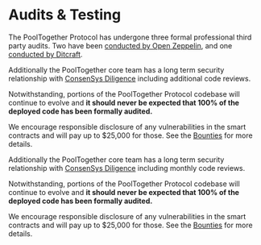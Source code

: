 # Audits & Testing

The PoolTogether Protocol has undergone three formal professional third party audits. Two have been [conducted by Open Zeppelin](https://blog.openzeppelin.com/pooltogether-v3-audit/), and one [conducted by Ditcraft](https://www.ditcraft.io).

<!-- broken URL: And one was [conducted by Ditcraft](https://www.ditcraft.io/blog/pooltogether-v3-smart-contract-audit). -->

Additionally the PoolTogether core team has a long term security relationship with [ConsenSys Diligence](https://diligence.consensys.net/audits/) including additional code reviews.

Notwithstanding, portions of the PoolTogether Protocol codebase will continue to evolve and **it should never be expected that 100% of the deployed code has been formally audited.**

We encourage responsible disclosure of any vulnerabilities in the smart contracts and will pay up to $25,000 for those. See the [Bounties](bounties.md) for more details.

Additionally the PoolTogether core team has a long term security relationship with [ConsenSys Diligence](https://diligence.consensys.net/audits/) including monthly code reviews.

Notwithstanding, portions of the PoolTogether Protocol codebase will continue to evolve and **it should never be expected that 100% of the deployed code has been formally audited.**

We encourage responsible disclosure of any vulnerabilities in the smart contracts and will pay up to $25,000 for those. See the [Bounties](bounties.md) for more details.

